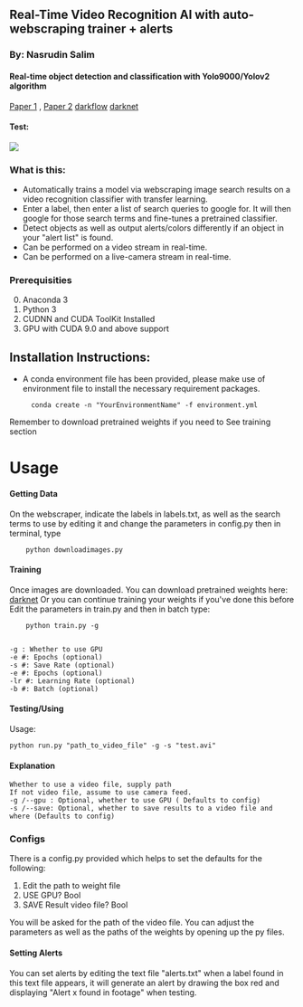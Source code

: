
## Real-Time Video Recognition AI with auto-webscraping trainer + alerts
### By: Nasrudin Salim

#### Real-time object detection and classification with Yolo9000/Yolov2 algorithm
[Paper 1](https://arxiv.org/pdf/1506.02640.pdf) , [Paper 2](https://arxiv.org/pdf/1612.08242.pdf)  [darkflow](https://github.com/thtrieu/darkflow)   [darknet](http://pjreddie.com/darknet/yolo/) 

#### Test:
![ ](nas-demo.gif  "Algorithm Real-Time Demo")

### What is this:

- Automatically trains a model via webscraping image search results on a video recognition classifier with transfer learning.
- Enter a label, then enter a list of search queries to google for. It will then google for those search terms and fine-tunes a pretrained classifier.
- Detect objects as well as output alerts/colors differently if an object in your "alert list" is found.
- Can be performed on a video stream in real-time.
- Can be performed on a live-camera stream in real-time.


### Prerequisities
0. Anaconda 3
1.  Python 3
2. CUDNN and CUDA ToolKit Installed
3. GPU with CUDA 9.0 and above support

## Installation Instructions:
- A conda environment file has been provided, please make use of environment file to install the necessary requirement packages.


		conda create -n "YourEnvironmentName" -f environment.yml

Remember to download pretrained weights if you need to
See training section

# Usage
#### Getting Data
On the webscraper, indicate the labels in labels.txt, as well as the search terms to use by editing it and change the parameters in config.py then in terminal, type


		python downloadimages.py

#### Training
Once images are downloaded. You can download pretrained weights here: 
[darknet](https://pjreddie.com/darknet/yolo/) 
Or you can continue training your weights if you've done this before
Edit the parameters in train.py and then in batch type:

		python train.py -g


	-g : Whether to use GPU
	-e #: Epochs (optional)
	-s #: Save Rate (optional)
	-e #: Epochs (optional)
	-lr #: Learning Rate (optional)
	-b #: Batch (optional)


#### Testing/Using
Usage:

	python run.py "path_to_video_file" -g -s "test.avi"
	
#### Explanation

	Whether to use a video file, supply path
	If not video file, assume to use camera feed.
	-g /--gpu : Optional, whether to use GPU ( Defaults to config)
	-s /--save: Optional, whether to save results to a video file and where (Defaults to config)

### Configs

There is a config.py provided which helps to set the defaults for the following:
1. 	Edit the path to weight file
2. 	USE GPU? Bool
3. 	SAVE Result video file? Bool


You will be asked for the path of the video file. You can adjust the parameters as well as the paths of the weights by opening up the py files.

#### Setting Alerts
You can set alerts by editing the text file "alerts.txt" when a label found in this text file appears, it will generate an alert by drawing the box red and displaying "Alert x found in footage" when testing.




